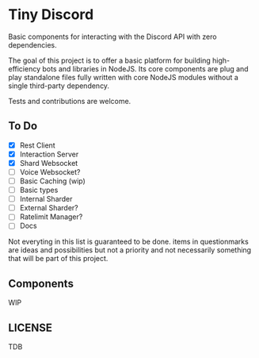 # Tiny Discord

Basic components for interacting with the Discord API with zero dependencies.

The goal of this project is to offer a basic platform for building high-efficiency bots and libraries in NodeJS. Its core components are plug and play standalone files fully written with core NodeJS modules without a single third-party dependency.

Tests and contributions are welcome.

## To Do

- [x] Rest Client
- [x] Interaction Server
- [x] Shard Websocket
- [ ] Voice Websocket?
- [ ] Basic Caching (wip)
- [ ] Basic types
- [ ] Internal Sharder
- [ ] External Sharder?
- [ ] Ratelimit Manager?
- [ ] Docs

Not everyting in this list is guaranteed to be done. items in questionmarks are ideas and possibilities but not a priority and not necessarily something that will be part of this project.

## Components

WIP

## LICENSE

TDB
